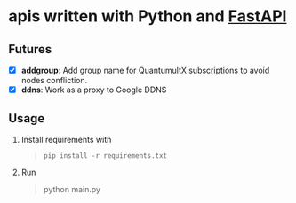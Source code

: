 # apis written with Python and [FastAPI](https://github.com/tiangolo/fastapi)


## Futures
   - [x] **addgroup**: Add group name for QuantumultX subscriptions to avoid nodes confliction.
   - [x] **ddns**: Work as a proxy to Google DDNS

## Usage
   1. Install requirements with 
      
      > `pip install -r requirements.txt`
   2. Run
      
       > python main.py
